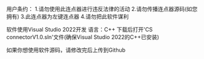 用户条约：
1.请勿使用此连点器进行违反法律的活动
2.请勿传播连点器源码(如您拥有)
3.此连点器为左键连点器
4.请勿把此软件谋利

软件使用Visual Studio 2022开发
语言：C++
下载后打开'CS connectorV1.0.sln'文件(确保Visual Studio 2022的C++已安装)

如果你想使用软件源码，请修改完后上传到Github
